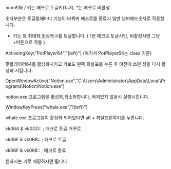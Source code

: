 

num키와 / 키는 매크로 토글키(1~3), *는 매크로 비활성

숫자부분은 토글될때마다 기능이 바뀌며 매크로를 종료시 일반 넘버패드숫자로 작동합니다.

+ 키는 창 최대화,원상복구를 토글합니다. ( 1번 매크로 토글시만, 비활성시엔 그냥 +버튼으로 작동 )

ActiveingKey("PotPlayer64","{left}")   (여기서 PotPlayer64는 class 기준)

팟플레이어64를 활성화시키고 키보드 왼쪽 화살표를 누른 후 이전에 쓰던 창을 다시 활성화 시킵니다.

OpenWindowActive("Notion.exe","C:\Users\Administrator\AppData\Local\Programs\Notion\Notion.exe") 

notion.exe 프로그램을 활성화,최소화합니다, 켜져있지 않을시 실행시킵니다.

WindowKeyPress("whale.exe","!{left}") 

whale.exe 프로그램이 활성화 되어있다면 alt + 화살표왼쪽키를 누릅니다.

vk06A & vk0DD:: ; 매크로 토글 거꾸로 

vk06F & vk0BB:: ; 매크로 토글

vk06F & vk068:: ; 매크로 종료

원하시는 키로 매핑하시면 됩니다
